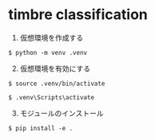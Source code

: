 # timbre classification

1.	仮想環境を作成する
```
$ python -m venv .venv
```
2.	仮想環境を有効にする
```Linux or Mac
$ source .venv/bin/activate
```
```Windows
$ .venv\Scripts\activate
```
3. モジュールのインストール
```
$ pip install -e .
```